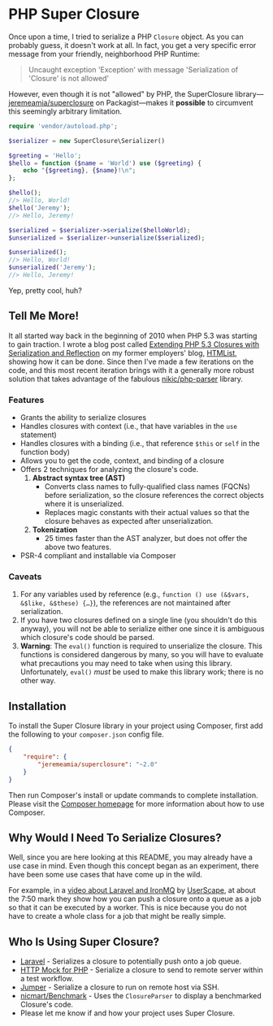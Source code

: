 # PHP Super Closure

Once upon a time, I tried to serialize a PHP `Closure` object. As you can
probably guess, it doesn't work at all. In fact, you get a very specific error
message from your friendly, neighborhood PHP Runtime:

> Uncaught exception 'Exception' with message 'Serialization of 'Closure' is
> not allowed'

However, even though it is not "allowed" by PHP, the SuperClosure library—
[jeremeamia/superclosure][3] on Packagist—makes it **possible** to circumvent
this seemingly arbitrary limitation.

```php
require 'vendor/autoload.php';

$serializer = new SuperClosure\Serializer()

$greeting = 'Hello';
$hello = function ($name = 'World') use ($greeting) {
    echo "{$greeting}, {$name}!\n";
};

$hello();
//> Hello, World!
$hello('Jeremy');
//> Hello, Jeremy!

$serialized = $serializer->serialize($helloWorld);
$unserialized = $serializer->unserialize($serialized);

$unserialized();
//> Hello, World!
$unserialized('Jeremy');
//> Hello, Jeremy!
```

Yep, pretty cool, huh?

## Tell Me More!

It all started way back in the beginning of 2010 when PHP 5.3 was starting to
gain traction. I wrote a blog post called [Extending PHP 5.3 Closures with
Serialization and Reflection][4] on my former employers' blog, [HTMList][5],
showing how it can be done. Since then I've made a few iterations on the code,
and this most recent iteration brings with it a generally more robust solution
that takes advantage of the fabulous [nikic/php-parser][6] library.

### Features

* Grants the ability to serialize closures
* Handles closures with context (i.e., that have variables in the `use`
  statement)
* Handles closures with a binding (i.e., that reference `$this` or `self` in the
  function body)
* Allows you to get the code, context, and binding of a closure
* Offers 2 techniques for analyzing the closure's code.
    1. **Abstract syntax tree (AST)**
        * Converts class names to fully-qualified class names (FQCNs) before
          serialization, so the closure references the correct objects where it
          is unserialized.
        * Replaces magic constants with their actual values so that the closure
          behaves as expected after unserialization.
    2. **Tokenization**
        * 25 times faster than the AST analyzer, but does not offer the above
          two features.
* PSR-4 compliant and installable via Composer

### Caveats

1. For any variables used by reference (e.g., `function () use (&$vars, &$like,
   &$these) {…}`), the references are not maintained after serialization.
2. If you have two closures defined on a single line (you shouldn't do this
   anyway), you will not be able to serialize either one since it is ambiguous
   which closure's code should be parsed.
3. **Warning**: The `eval()` function is required to unserialize the closure.
   This functions is considered dangerous by many, so you will have to evaluate
   what precautions you may need to take when using this library. Unfortunately,
   `eval()` *must* be used to make this library work; there is no other way.

## Installation

To install the Super Closure library in your project using Composer, first add
the following to your `composer.json` config file.
```json
{
    "require": {
        "jeremeamia/superclosure": "~2.0"
    }
}
```
Then run Composer's install or update commands to complete installation. Please
visit the [Composer homepage][7] for more information about how to use Composer.

## Why Would I Need To Serialize Closures?

Well, since you are here looking at this README, you may already have a use case
in mind. Even though this concept began as an experiment, there have been some
use cases that have come up in the wild.

For example, in a [video about Laravel and IronMQ][8] by [UserScape][9], at
about the 7:50 mark they show how you can push a closure onto a queue as a job
so that it can be executed by a worker. This is nice because you do not have to
create a whole class for a job that might be really simple.

## Who Is Using Super Closure?

- [Laravel](https://github.com/laravel/framework) - Serializes a closure to potentially push onto a job queue.
- [HTTP Mock for PHP](https://github.com/InterNations/http-mock) - Serialize a closure to send to remote server within
  a test workflow.
- [Jumper](https://github.com/kakawait/Jumper) - Serialize a closure to run on remote host via SSH.
- [nicmart/Benchmark](https://github.com/nicmart/Benchmark) - Uses the `ClosureParser` to display a benchmarked
  Closure's code.
- Please let me know if and how your project uses Super Closure.

[1]:  https://secure.travis-ci.org/jeremeamia/super_closure.png?branch=master
[2]:  http://travis-ci.org/#!/jeremeamia/super_closure
[3]:  http://packagist.org/packages/jeremeamia/SuperClosure
[4]:  http://www.htmlist.com/development/extending-php-5-3-closures-with-serialization-and-reflection/
[5]:  http://www.htmlist.com
[6]:  https://github.com/nikic/PHP-Parser
[7]:  http://getcomposer.org
[8]:  http://vimeo.com/64703617
[9]:  http://www.userscape.com
